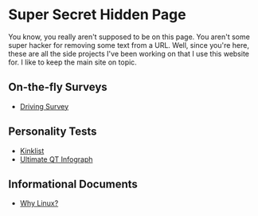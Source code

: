 # Super Secret Hidden Page

You know, you really aren't supposed to be on this page. You aren't some super hacker for removing some text from a URL. 
Well, since you're here, these are all the side projects I've been working on that I use this website for. I like to keep the main site on topic. 

## On-the-fly Surveys
- [Driving Survey](/SSHP/DrivingSurvey)

## Personality Tests
- [Kinklist](/SSHP/kinklist.html)
- [Ultimate QT Infograph](/SSHP/blank_ultimate_infograph.png)

## Informational Documents
- [Why Linux?](/SSHP/Linux)